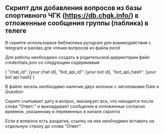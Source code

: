 ## Скрипт для добавления вопросов из базы спортивного ЧГК (https://db.chgk.info/) в отложенные сообщения группы (паблика) в телеге

В скрипте использована библиотека pyrogram для взаимодействия с telegram и pandas для чтения вопросов из файла excel

Для работы необходимо создать в родительской дирректории файл credentials.json со следующим содержимым

{
    "chat_id": [your chat id],
    "bot_api_id": [your bot id],
    "bot_api_hash": [your bot api hash]
}

В файле эксель необходимо наличие двух колонок с заголовками Date и Question

Скрипт считывает дату и вопрос, маскирует все, что находится после слова "Ответ:" и выкладывает сообщение в отложенные согласно времени, указанному в переменных в начале скрипта

Если в вопросе есть раздатка, ссылку на нее необходимо вставить на отдельную строку до слова "Ответ"
